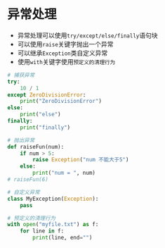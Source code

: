 # 异常处理

* 异常处理可以使用`try/except/else/finally`语句块
* 可以使用`raise`关键字抛出一个异常
* 可以继承`Exception`类自定义异常
* 使用`with`关键字使用`预定义的清理行为`

```python
# 捕获异常
try:
    10 / 1
except ZeroDivisionError:
    print("ZeroDivisionError")
else:
    print("else")
finally:
    print("finally")

# 抛出异常
def raiseFun(num):
    if num > 5:
        raise Exception("num 不能大于5")
    else:
        print("num = ", num)
# raiseFun(6)

# 自定义异常
class MyException(Exception):
    pass

# 预定义的清理行为
with open("myfile.txt") as f:
    for line in f:
        print(line, end="")
```